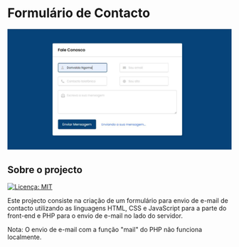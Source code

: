 # Formulário de Contacto
![Capa](img/capa.jpg)
## Sobre o projecto
[![Licença: MIT](https://img.shields.io/badge/License-MIT-green.svg)](https://github.com/dorivaldongoma/FormularioContactoEmailPHP/blob/main/LICENSE) 

Este projecto consiste na criação de um formulário para envio de e-mail de contacto utilizando as linguagens HTML, CSS e JavaScript para a parte do front-end e PHP para o envio de e-mail no lado do servidor.

Nota: O envio de e-mail com a função "mail" do PHP não funciona localmente.
